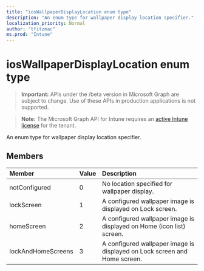 ```yaml
---
title: "iosWallpaperDisplayLocation enum type"
description: "An enum type for wallpaper display location specifier."
localization_priority: Normal
author: "tfitzmac"
ms.prod: "Intune"
---
```


# iosWallpaperDisplayLocation enum type

> **Important:** APIs under the /beta version in Microsoft Graph are subject to change. Use of these APIs in production applications is not supported.

> **Note:** The Microsoft Graph API for Intune requires an [active Intune license](https://go.microsoft.com/fwlink/?linkid=839381) for the tenant.

An enum type for wallpaper display location specifier.

## Members
|Member|Value|Description|
|:---|:---|:---|
|notConfigured|0|No location specified for wallpaper display.|
|lockScreen|1|A configured wallpaper image is displayed on Lock screen.|
|homeScreen|2|A configured wallpaper image is displayed on Home (icon list) screen.|
|lockAndHomeScreens|3|A configured wallpaper image is displayed on Lock screen and Home screen.|




